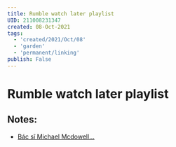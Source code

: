 ```yaml
---
title: Rumble watch later playlist
UID: 211008231347
created: 08-Oct-2021
tags:
  - 'created/2021/Oct/08'
  - 'garden'
  - 'permanent/linking'
publish: False
---
```

# Rumble watch later playlist

## Notes:
- [Bác sĩ Michael Mcdowell...](https://rumble.com/vm8ih1-bc-s-michael-mcdowell-ni-v-s-thot-min-dch-do-vaccine-ca-virus.html)

